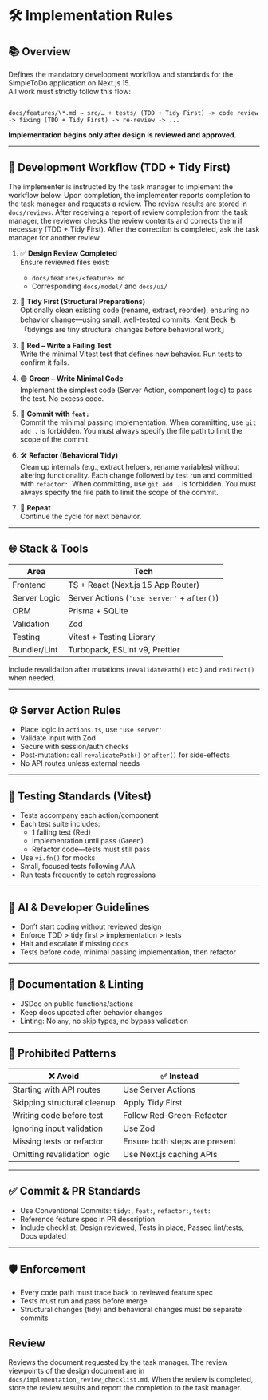 # 🛠️ Implementation Rules

## 📚 Overview

Defines the mandatory development workflow and standards for the SimpleToDo application on Next.js 15.  
All work must strictly follow this flow:

```

docs/features/\*.md → src/… + tests/ (TDD + Tidy First) -> code review -> fixing (TDD + Tidy First) -> re-review -> ...

```

**Implementation begins only after design is reviewed and approved.**

---

## 🔁 Development Workflow (TDD + Tidy First)

The implementer is instructed by the task manager to implement the workflow below. Upon completion, the implementer reports completion to the task manager and requests a review.
The review results are stored in `docs/reviews`. After receiving a report of review completion from the task manager, the reviewer checks the review contents and corrects them if necessary (TDD + Tidy First). After the correction is completed, ask the task manager for another review.

1. ✅ **Design Review Completed**  
   Ensure reviewed files exist:
   - `docs/features/<feature>.md`
   - Corresponding `docs/model/` and `docs/ui/`

2. 🧹 **Tidy First (Structural Preparations)**  
   Optionally clean existing code (rename, extract, reorder), ensuring no behavior change—using small, well-tested commits. Kent Beck も「tidyings are tiny structural changes before behavioral work」

3. 🔴 **Red – Write a Failing Test**  
   Write the minimal Vitest test that defines new behavior. Run tests to confirm it fails.

4. 🟢 **Green – Write Minimal Code**  
   Implement the simplest code (Server Action, component logic) to pass the test. No excess code.

5. 🔄 **Commit with `feat:`**  
   Commit the minimal passing implementation.
   When committing, use `git add .` is forbidden. You must always specify the file path to limit the scope of the commit.

6. 🛠️ **Refactor (Behavioral Tidy)**  
   Clean up internals (e.g., extract helpers, rename variables) without altering functionality. Each change followed by test run and committed with `refactor:`.
   When committing, use `git add .` is forbidden. You must always specify the file path to limit the scope of the commit.

7. 🔁 **Repeat**  
   Continue the cycle for next behavior.

---

## 🌐 Stack & Tools

| Area             | Tech |
|------------------|------|
| Frontend         | TS + React (Next.js 15 App Router) |
| Server Logic     | Server Actions (`'use server'` + `after()`) |
| ORM              | Prisma + SQLite |
| Validation       | Zod |
| Testing          | Vitest + Testing Library |
| Bundler/Lint     | Turbopack, ESLint v9, Prettier |

Include revalidation after mutations (`revalidatePath()` etc.) and `redirect()` when needed.

---

## ⚙️ Server Action Rules

- Place logic in `actions.ts`, use `'use server'`
- Validate input with Zod
- Secure with session/auth checks
- Post-mutation: call `revalidatePath()` or `after()` for side-effects
- No API routes unless external needs

---

## 🧪 Testing Standards (Vitest)

- Tests accompany each action/component
- Each test suite includes:
  - 1 failing test (Red)
  - Implementation until pass (Green)
  - Refactor code—tests must still pass
- Use `vi.fn()` for mocks
- Small, focused tests following AAA
- Run tests frequently to catch regressions

---

## 🧠 AI & Developer Guidelines

- Don’t start coding without reviewed design
- Enforce TDD > tidy first > implementation > tests
- Halt and escalate if missing docs
- Tests before code, minimal passing implementation, then refactor

---

## 📘 Documentation & Linting

- JSDoc on public functions/actions
- Keep docs updated after behavior changes
- Linting: No `any`, no skip types, no bypass validation

---

## 🚫 Prohibited Patterns

| ❌ Avoid                       | ✅ Instead                                      |
|------------------------------|-------------------------------------------------|
| Starting with API routes      | Use Server Actions                             |
| Skipping structural cleanup   | Apply Tidy First                                |
| Writing code before test      | Follow Red–Green–Refactor                      |
| Ignoring input validation     | Use Zod                                        |
| Missing tests or refactor     | Ensure both steps are present                  |
| Omitting revalidation logic   | Use Next.js caching APIs                       |

---

## ✅ Commit & PR Standards

- Use Conventional Commits: `tidy:`, `feat:`, `refactor:`, `test:`
- Reference feature spec in PR description
- Include checklist: Design reviewed, Tests in place, Passed lint/tests, Docs updated

---

## 🛡️ Enforcement

- Every code path must trace back to reviewed feature spec
- Tests must run and pass before merge
- Structural changes (tidy) and behavioral changes must be separate commits


## Review

Reviews the document requested by the task manager. The review viewpoints of the design document are in 
`docs/implementation_review_checklist.md`. When the review is completed, store the review results and report the completion to the task manager.